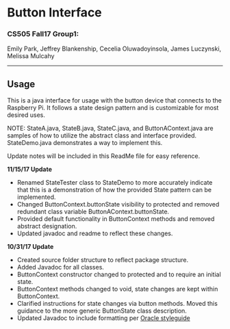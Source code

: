 # Button Interface
### CS505 Fall17 Group1: <br>
Emily Park, Jeffrey Blankenship, Cecelia Oluwadoyinsola, James Luczynski, Melissa Mulcahy <br>

-----
Usage
-----

This is a java interface for usage with the button device that connects to
the Raspberry Pi.  It follows a state design pattern and is customizable for most  desired uses.

NOTE: StateA.java, StateB.java, StateC.java, and ButtonAContext.java are samples of how to utilize the abstract class and interface provided. StateDemo.java demonstrates a way to implement this.

Update notes will be included in this ReadMe file for easy reference.

**11/15/17 Update**
- Renamed StateTester class to StateDemo to more accurately indicate that this is a demonstration of how the provided State pattern can be implemented.
- Changed ButtonContext.buttonState visibility to protected and removed redundant class variable ButtonAContext.buttonState.
- Provided default functionality in ButtonContext methods and removed abstract designation.
- Updated javadoc and readme to reflect these changes.


**10/31/17 Update**
- Created source folder structure to reflect package structure.
- Added Javadoc for all classes.
- ButtonContext constructor changed to protected and to require an initial state.
- ButtonContext methods changed to void, state changes are kept within ButtonContext.
- Clarified instructions for state changes via button methods. Moved this guidance to the more generic ButtonState class description.
- Updated Javadoc to include formatting per [Oracle styleguide](http://www.oracle.com/technetwork/articles/java/index-137868.html)
